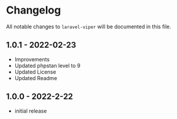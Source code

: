 # Changelog

All notable changes to `laravel-viper` will be documented in this file.

## 1.0.1 - 2022-02-23

- Improvements
- Updated phpstan level to 9
- Updated License
- Updated Readme

## 1.0.0 - 2022-2-22

- initial release
